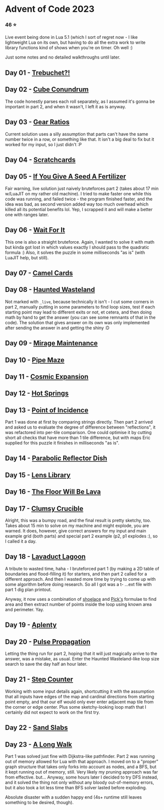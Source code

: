 ﻿# Advent of Code 2023
### 46 :star:
Live event being done in Lua 5.1 (which I sort of regret now - I like lightweight Lua on its own, but having to do all the extra work to write library functions kind of shows when you're on timer. Oh well :)

Just some notes and no detailed walkthroughs until later.
## Day 01 - [Trebuchet?!](https://adventofcode.com/2023/day/1)
## Day 02 - [Cube Conundrum](https://adventofcode.com/2023/day/2)
The code honestly parses each roll separately, as I assumed it's gonna be important in part 2, and when it wasn't, I left it as is anyway.
## Day 03 - [Gear Ratios](https://adventofcode.com/2023/day/3)
Current solution uses a silly assumption that parts can't have the same number twice in a row, or something like that. It isn't a big deal to fix but it worked for my input, so I just didn't :P
## Day 04 - [Scratchcards](https://adventofcode.com/2023/day/4)
## Day 05 - [If You Give A Seed A Fertilizer](https://adventofcode.com/2023/day/5)
Fair warning, live solution just naively bruteforces part 2 (takes about 17 min w/LuaJIT on my rather old machine). I tried to make faster one while this code was running, and failed twice - the program finished faster, and the idea was bad, as second version added way too much overhead which killed all its potential benefits lol. Yep, I scrapped it and will make a better one with ranges later.
## Day 06 - [Wait For It](https://adventofcode.com/2023/day/6)
This one is also a straight bruteforce. Again, I wanted to solve it with math but kinda got lost in which values exactly I should pass to the quadratic formula :) Also, it solves the puzzle in some milliseconds "as is" (with LuaJIT help, but still).
## Day 07 - [Camel Cards](https://adventofcode.com/2023/day/7)
## Day 08 - [Haunted Wasteland](https://adventofcode.com/2023/day/8)
Not marked with `_live`, because technically it isn't - I cut some corners in part 2, manually putting in some parameters to find loop sizes, test if each starting point may lead to different exits or not, et cetera, and then doing math by hand to get the answer (you can see some remnants of that in the code). The solution that gives answer on its own was only implemented after sending the answer in and getting the shiny :D
## Day 09 - [Mirage Maintenance](https://adventofcode.com/2023/day/9)
## Day 10 - [Pipe Maze](https://adventofcode.com/2023/day/10)
## Day 11 - [Cosmic Expansion](https://adventofcode.com/2023/day/11)
## Day 12 - [Hot Springs](https://adventofcode.com/2023/day/12)
## Day 13 - [Point of Incidence](https://adventofcode.com/2023/day/13)
Part 1 was done at first by comparing strings directly. Then part 2 arrived and asked us to evaluate the degree of difference between "reflections", it was refactored into per-tile comparison. One could optimise it by cutting short all checks that have more than 1 tile difference, but with maps Eric supplied for this puzzle it finishes in milliseconds "as is".
## Day 14 - [Parabolic Reflector Dish](https://adventofcode.com/2023/day/14)
## Day 15 - [Lens Library](https://adventofcode.com/2023/day/15)
## Day 16 - [The Floor Will Be Lava](https://adventofcode.com/2023/day/16)
## Day 17 - [Clumsy Crucible](https://adventofcode.com/2023/day/17)
Alright, this was a bumpy road, and the final result is pretty sketchy, too. Takes about 15 min to solve on my machine and might explode, you are warned. It does, however, give correct answers for my input and main example grid (both parts) and special part 2 example (p2, p1 explodes :), so I called it a day.
## Day 18 - [Lavaduct Lagoon](https://adventofcode.com/2023/day/18)
A tribute to wasted time, haha - I bruteforced part 1 (by making a 2D table of boundaries and flood-filling it) for starters, and then part 2 called for a different approach. And then I wasted more time by trying to come up with some algorithm before doing research. So all I got was a t- ...ext file with part 1 dig plan printout.

Anyway, it now uses a combination of [shoelace](https://en.wikipedia.org/wiki/Shoelace_formula) and [Pick's](https://en.wikipedia.org/wiki/Pick%27s_theorem) formulae to find area and then extract number of points inside the loop using known area and perimeter. Yay.
## Day 19 - [Aplenty](https://adventofcode.com/2023/day/19)
## Day 20 - [Pulse Propagation](https://adventofcode.com/2023/day/20)
Letting the thing run for part 2, hoping that it will just magically arrive to the answer, was a mistake, as usual. Enter the Haunted Wasteland-like loop size search to save the day half an hour later.
## Day 21 - [Step Counter](https://adventofcode.com/2023/day/21)
Working with some input details again, shortcutting it with the assumption that all inputs have edges of the map and cardinal directions from starting point empty, and that our elf would only ever enter adjacent map tile from the corner or edge center. Plus some sketchy-looking loop math that I certainly did not expect to work on the first try.
## Day 22 - [Sand Slabs](https://adventofcode.com/2023/day/22)
## Day 23 - [A Long Walk](https://adventofcode.com/2023/day/23)
Part 1 was solved just fine with Dijkstra-like pathfinder. Part 2 was running out of memory allowed for Lua with that approach. I moved on to a "proper" graph structure that takes only forks into account as nodes, and a BFS, but it kept running out of memory, still. Very likely my pruning approach was far from effective. but... Anyway, some hours later I decided to try DFS instead, and it solved the thing not only without any bloody out-of-memory errors, but it also took a lot less time than BFS solver lasted before exploding.

Absolute disaster with a sudden happy end (4s+ runtime still leaves something to be desired, though).